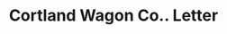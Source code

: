 ---
doi: 10.7916/D8GJ0W2J
date_other: '1890'
date_other_textual: 1890-1899
form: correspondence
genre:
- Letters (correspondence)
name:
- Cortland Wagon Co.
object_in_context_url: https://biggert.cul.columbia.edu/items/view/ave_biggert_00912
subject_hierarchical_geographic:
- Cortland, New York, United States
subject_name:
- Cortland Wagon Co.
title: Cortland Wagon Co.. Letter
sort_title: Cortland Wagon Co.. Letter
call_number: ave_biggert_00912
coordinates:
- 42.60055555555556,-76.18138888888889
pid: ave_biggert_00912
identifiers: ave_biggert_00912
permalink: /biggert/ave_biggert_00912/
layout: iiif-image-page
---